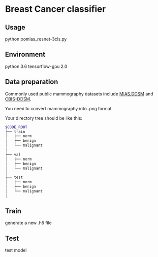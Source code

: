 # Breast Cancer classifier 

## Usage
python pomias_resnet-3cls.py

## Environment
python 3.6
tensorflow-gpu 2.0

## Data preparation
Commonly used public mammography datasets include [MIAS](http://peipa.essex.ac.uk/pix/mias/),[DDSM](http://www.eng.usf.edu/cvprg/Mammography/Database.html) and [CBIS-DDSM](https://wiki.cancerimagingarchive.net/display/Public/CBIS-DDSM).

You need to convert mammography into .png format

Your directory tree should be like this:
````bash
$CODE_ROOT
├── train
│   ├── norm
│   ├── benign
│   └── malignant
│  
├── val
│   ├── norm
│   ├── benign
│   └── malignant
│  
├── test
│   ├── norm
│   ├── benign
│   └── malignant
│  
````
Train
--------------
generate a new .h5 file

Test
--------------
test model

